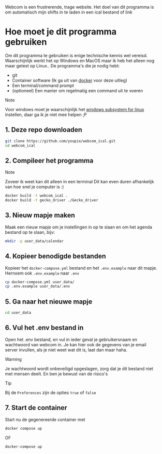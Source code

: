 Webcom is een frustrerende, trage website. Het doel van dit programma is om automatisch mijn shifts in te laden in een ical bestand of link

# Hoe moet je dit programma gebruiken
Om dit programma te gebruiken is enige technische kennis wel vereisd. Waarschijnlijk werkt het op Windows en MacOS maar ik heb het alleen nog maar getest op Linux.. De programma's die je nodig hebt:
- git
- Container software (Ik ga uit van [docker](https://www.docker.com/) voor deze uitleg)
- Een terminal/command prompt
- (optioneel) Een manier om regelmatig een command uit te voeren

> [!NOTE]
> Voor windows moet je waarschijnlijk het [windows subsystem for linux](https://learn.microsoft.com/en-us/windows/wsl/install) instellen, daar ga ik je niet mee helpen ;P

## 1. Deze repo downloaden
``` bash
git clone https://github.com/youpie/webcom_ical.git
cd webcom_ical
```

## 2. Compileer het programma
> [!NOTE]
> Zoveer ik weet kan dit alleen in een terminal
Dit kan even duren afhankelijk van hoe snel je computer is :)
``` bash
docker build -t webcom_ical .
docker build -t gecko_driver ./Gecko_driver
```

## 3. Nieuw mapje maken
Maak een nieuw mapje om je instellingen in op te slaan en om het agenda bestand op te slaan, bijv:
``` bash
mkdir -p user_data/calendar
```

## 4. Kopieer benodigde bestanden
Kopieer het `docker-compose.yml` bestand en het `.env.example` naar dit mapje.
Hernoem ook `.env.example` naar `.env`
``` bash
cp docker-compose.yml user_data/
cp .env.example user_data/.env
```

## 5. Ga naar het nieuwe mapje
``` bash
cd user_data
```

## 6. Vul het .env bestand in
Open het .env bestand, en vul in ieder geval je gebruikersnaam en wachtwoord van webcom in.
Je kan hier ook de gegevens van je email server invullen, als je niet weet wat dit is, laat dan maar haha.
> [!WARNING]
> Je wachtwoord wordt onbeveiligd opgeslagen, zorg dat je dit bestand niet met mensen deelt. En ben je bewust van de risico's

> [!TIP]
> Bij de `Preferences` zijn de opties `true` of `false`

## 7. Start de container
Start nu de gegenereerde container met
``` bash
docker compose up
```
OF
``` bash
docker-compose up
```
